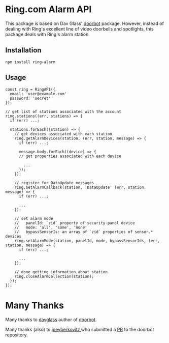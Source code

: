 Ring.com Alarm API
=====================
This package is based on Dav Glass' [doorbot](https://github.com/davglass/doorbot) package.
However, instead of dealing with Ring's excellent line of video doorbells and spotlights,
this package deals with Ring's alarm station.

Installation
------------

    npm install ring-alarm


Usage
-----

    const ring = RingAPI({
      email: 'user@example.com'
      password: 'secret'
    });

    // get list of stations associated with the account
    ring.stations((err, stations) => {
      if (err) ...;
      
      stations.forEach((station) => {
        // get devices associated with each station
        ring.getAlarmDevices(station, (err, station, message) => {
          if (err) ...;

          message.body.forEach((device) => {
          // get properties associated with each device

            ...
          });
        });

        // register for DataUpdate messages
        ring.setAlarmCallback(station, 'DataUpdate' (err, station, message) => {
          if (err) ...;

          ...
        });

        // set alarm mode
        //   panelId: `zid` property of security-panel device
        //   mode: 'all', 'some', 'none'
        //   bypassSensorIs: an array of `zid` properties of sensor.* devices
        ring.setAlarmMode(station, panelId, mode, bypassSensorIds, (err, station, message) => {
          if (err) ...;

          ...
        });

        // done getting information about station
        ring.closeAlarmCollection(station);
      });
    });

# Many Thanks
Many thanks to [davglass](https://github.com/davglass) author of
[doorbot](https://github.com/davglass/doorbot).

Many thanks (also) to [joeyberkovitz ](https://github.com/joeyberkovitz) who submitted a
[PR](https://github.com/davglass/doorbot/pull/27) to the doorbot repository.
